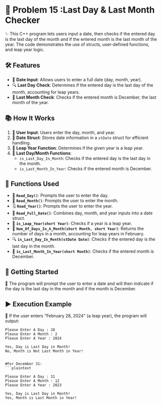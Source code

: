 # 📅 Problem 15 :Last Day & Last Month Checker 

✨ This C++ program lets users input a date, then checks if the entered day is the last day of the month and if the entered month is the last month of the year. The code demonstrates the use of structs, user-defined functions, and leap year logic.

## 🛠️ Features
- 📅 **Date Input**: Allows users to enter a full date (day, month, year).
- 🔍 **Last Day Check**: Determines if the entered day is the last day of the month, accounting for leap years.
- 🔄 **Last Month Check**: Checks if the entered month is December, the last month of the year.

## 📚 How It Works
1. 👤 **User Input**: Users enter the day, month, and year.
2. 📅 **Date Struct**: Stores date information in a `stDate` struct for efficient handling.
3. 📆 **Leap Year Function**: Determines if the given year is a leap year.
4. 🔄 **Last Day/Month Functions**:
   - `is_Last_Day_In_Month`: Checks if the entered day is the last day in the month.
   - `is_Last_Month_In_Year`: Checks if the entered month is December.

## 🔧 Functions Used
- 📅 **`Read_Day()`**: Prompts the user to enter the day.
- 📆 **`Read_Month()`**: Prompts the user to enter the month.
- 🗓️ **`Read_Year()`**: Prompts the user to enter the year.
- 📅 **`Read_Full_Date()`**: Combines day, month, and year inputs into a date struct.
- 🔄 **`is_Leap_Year(short Year)`**: Checks if a year is a leap year.
- 🔢 **`Num_Of_Days_In_A_Month(short Month, short Year)`**: Returns the number of days in a month, accounting for leap years in February.
- 🔍 **`is_Last_Day_In_Month(stDate Date)`**: Checks if the entered day is the last day in the month.
- 🔄 **`is_Last_Month_In_Year(short Month)`**: Checks if the entered month is December.

## 🚀 Getting Started

📅 The program will prompt the user to enter a date and will then indicate if the day is the last day in the month and if the month is December.

## ▶️ Execution Example

🎯 If the user enters "February 28, 2024" (a leap year), the program will output:
```plaintext
Please Enter A Day : 28
Please Enter A Month : 2
Please Enter A Year : 2024

Yes, Day is Last Day in Month!
No, Month is Not Last Month in Year!


#For December 31:
```plaintext

Please Enter A Day : 31
Please Enter A Month : 12
Please Enter A Year : 2023

Yes, Day is Last Day in Month!
Yes, Month is Last Month in Year!

